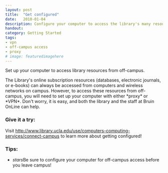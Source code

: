 ```yaml
---
layout: post
title:  "Get configured"
date:   2010-01-04
description: Configure your computer to access the library's many resources.
handout: 
category: Getting Started
tags:
- vpn
- off-campus access
- proxy
# image: featuredimagehere
---
```


<p class="intro">Set up your computer to access library resources from off-campus.</p>

<p class="flow-text">The Library's online subscription resources (databases, electronic journals, or e-books) can always be accessed from computers and wireless networks on campus. However, to access these resources from off-campus, you will need to set up your computer with either *proxy* or *VPN*. Don't worry, it is easy, and both the library and the staff at Bruin OnLine can help.</p>


### Give it a try:

Visit <a href="http://www.library.ucla.edu/use/computers-computing-services/connect-campus" target="_blank">http://www.library.ucla.edu/use/computers-computing-services/connect-campus</a> to learn more about getting configured!

### Tips:
<ul class="collapsible" data-collapsible="expandable">
    <li>
      <div class="collapsible-header"><i class="material-icons">stars</i>Be sure to configure your computer for off-campus access before you leave campus!</div>
    </li>
  </ul>
